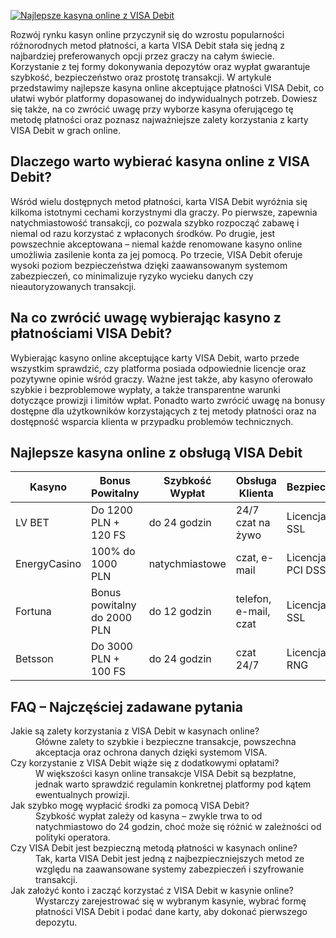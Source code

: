 [![Najlepsze kasyna online z VISA Debit](https://123-caf.pages.dev/gitsignup.png)](https://vrmoo.ru/Bt82HjjY)

<p>Rozwój rynku kasyn online przyczynił się do wzrostu popularności różnorodnych metod płatności, a karta VISA Debit stała się jedną z najbardziej preferowanych opcji przez graczy na całym świecie. Korzystanie z tej formy dokonywania depozytów oraz wypłat gwarantuje szybkość, bezpieczeństwo oraz prostotę transakcji. W artykule przedstawimy najlepsze kasyna online akceptujące płatności VISA Debit, co ułatwi wybór platformy dopasowanej do indywidualnych potrzeb. Dowiesz się także, na co zwrócić uwagę przy wyborze kasyna oferującego tę metodę płatności oraz poznasz najważniejsze zalety korzystania z karty VISA Debit w grach online.</p>  <h2>Dlaczego warto wybierać kasyna online z VISA Debit?</h2> <p>Wśród wielu dostępnych metod płatności, karta VISA Debit wyróżnia się kilkoma istotnymi cechami korzystnymi dla graczy. Po pierwsze, zapewnia natychmiastowość transakcji, co pozwala szybko rozpocząć zabawę i niemal od razu korzystać z wpłaconych środków. Po drugie, jest powszechnie akceptowana – niemal każde renomowane kasyno online umożliwia zasilenie konta za jej pomocą. Po trzecie, VISA Debit oferuje wysoki poziom bezpieczeństwa dzięki zaawansowanym systemom zabezpieczeń, co minimalizuje ryzyko wycieku danych czy nieautoryzowanych transakcji.</p>  <h2>Na co zwrócić uwagę wybierając kasyno z płatnościami VISA Debit?</h2> <p>Wybierając kasyno online akceptujące karty VISA Debit, warto przede wszystkim sprawdzić, czy platforma posiada odpowiednie licencje oraz pozytywne opinie wśród graczy. Ważne jest także, aby kasyno oferowało szybkie i bezproblemowe wypłaty, a także transparentne warunki dotyczące prowizji i limitów wpłat. Ponadto warto zwrócić uwagę na bonusy dostępne dla użytkowników korzystających z tej metody płatności oraz na dostępność wsparcia klienta w przypadku problemów technicznych.</p>  <h2>Najlepsze kasyna online z obsługą VISA Debit</h2> <table>   <thead>     <tr>       <th>Kasyno</th>       <th>Bonus Powitalny</th>       <th>Szybkość Wypłat</th>       <th>Obsługa Klienta</th>       <th>Bezpieczeństwo</th>     </tr>   </thead>   <tbody>     <tr>       <td>LV BET</td>       <td>Do 1200 PLN + 120 FS</td>       <td>do 24 godzin</td>       <td>24/7 czat na żywo</td>       <td>Licencja MGA, SSL</td>     </tr>     <tr>       <td>EnergyCasino</td>       <td>100% do 1000 PLN</td>       <td>natychmiastowe</td>       <td>czat, e-mail</td>       <td>Licencja MGA, PCI DSS</td>     </tr>     <tr>       <td>Fortuna</td>       <td>Bonus powitalny do 2000 PLN</td>       <td>do 12 godzin</td>       <td>telefon, e-mail, czat</td>       <td>Licencja polska, SSL</td>     </tr>     <tr>       <td>Betsson</td>       <td>Do 3000 PLN + 100 FS</td>       <td>do 24 godzin</td>       <td>czat 24/7</td>       <td>Licencja MGA, RNG</td>     </tr>   </tbody> </table>  <h2>FAQ – Najczęściej zadawane pytania</h2> <dl>   <dt>Jakie są zalety korzystania z VISA Debit w kasynach online?</dt>   <dd>Główne zalety to szybkie i bezpieczne transakcje, powszechna akceptacja oraz ochrona danych dzięki systemom VISA.</dd>    <dt>Czy korzystanie z VISA Debit wiąże się z dodatkowymi opłatami?</dt>   <dd>W większości kasyn online transakcje VISA Debit są bezpłatne, jednak warto sprawdzić regulamin konkretnej platformy pod kątem ewentualnych prowizji.</dd>    <dt>Jak szybko mogę wypłacić środki za pomocą VISA Debit?</dt>   <dd>Szybkość wypłat zależy od kasyna – zwykle trwa to od natychmiastowo do 24 godzin, choć może się różnić w zależności od polityki operatora.</dd>    <dt>Czy VISA Debit jest bezpieczną metodą płatności w kasynach online?</dt>   <dd>Tak, karta VISA Debit jest jedną z najbezpieczniejszych metod ze względu na zaawansowane systemy zabezpieczeń i szyfrowanie transakcji.</dd>    <dt>Jak założyć konto i zacząć korzystać z VISA Debit w kasynie online?</dt>   <dd>Wystarczy zarejestrować się w wybranym kasynie, wybrać formę płatności VISA Debit i podać dane karty, aby dokonać pierwszego depozytu.</dd> </dl>